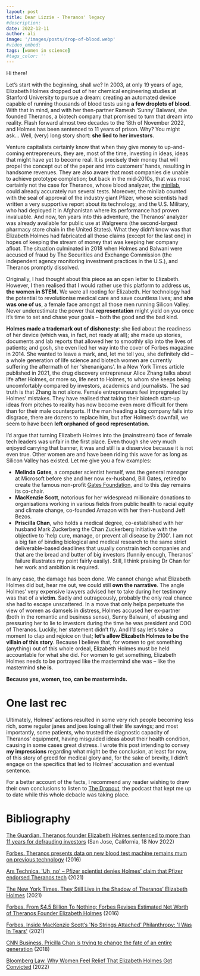 ```yaml
---
layout: post
title: Dear Lizzie - Theranos' legacy
#description:
date: 2022-12-11
author: ali
image: '/images/posts/drop-of-blood.webp'
#video_embed:
tags: [women in science]
#tags_color: ''
---
```


Hi there!

Let’s start with the beginning, shall we? In 2003, at only 19 years of age, Elizabeth Holmes dropped out of her chemical engineering studies at Stanford University to pursue a dream: creating an automated device capable of running thousands of blood tests using **a few droplets of blood**. With that in mind, and with her then-partner Ramesh ‘Sunny’ Balwani, she founded Theranos, a biotech company that promised to turn that dream into reality. Flash forward almost two decades to the 18th of November 2022, and Holmes has been sentenced to 11 years of prison. Why? You might ask… Well, (very) long story short: **she lied to her investors**. 

Venture capitalists certainly know that when they give money to up-and-coming entrepreneurs, they are, most of the time, investing in ideas, ideas that might have yet to become real. It is precisely their money that will propel the concept out of the paper and into customers’ hands, resulting in handsome revenues. They are also aware that most companies die unable to achieve prototype completion; but back in the mid-2010s, that was most certainly not the case for Theranos, whose blood analyzer, the [minilab](https://www.youtube.com/watch?v=yWflFijPEpc&ab_channel=Theranos), could already accurately run several tests. Moreover, the minilab counted with the seal of approval of the industry giant Pfizer, whose scientists had written a very supportive report about its technology, and the U.S. Military, who had deployed it in Afghanistan where its performance had proven invaluable. And now, ten years into this adventure, the Theranos’ analyzer was already available for public use at Walgreens (the second-largest pharmacy store chain in the United States). What they didn’t know was that Elizabeth Holmes had fabricated all those claims (except for the last one) in hopes of keeping the stream of money that was keeping her company afloat. The situation culminated in 2018 when Holmes and Balwani were accused of fraud by The Securities and Exchange Commission (the independent agency monitoring investment practices in the U.S.), and Theranos promptly dissolved. 

Originally, I had thought about this piece as an open letter to Elizabeth. However, I then realised that I would rather use this platform to address us, **the women in STEM.** We were all rooting for Elizabeth. Her technology had the potential to revolutionise medical care and save countless lives; and **she was one of us**, a female face amongst all those men running Silicon Valley. Never underestimate the power that **representation** might yield on you once it’s time to set and chase your goals – both the good and the bad kind. 

**Holmes made a trademark out of dishonesty**: she lied about the readiness of her device (which was, in fact, not ready at all); she made up stories, documents and lab reports that allowed her to smoothly slip into the lives of patients; and gosh, she even lied her way into the cover of Forbes magazine in 2014. She wanted to leave a mark, and, let me tell you, she definitely did – a whole generation of life science and biotech women are currently suffering the aftermath of her 'shenanigans'. In a New York Times article published in 2021, the drug discovery entrepreneur Alice Zhang talks about life after Holmes, or more so, life next to Holmes, to whom she keeps being uncomfortably compared by investors, academics and journalists. The sad truth is that Zhang is not alone. Female entrepreneurs feel impregnated by Holmes’ mistakes. They have realised that taking their biotech start-up ideas from pitches to reality has now become even more difficult for them than for their male counterparts. If the man heading a big company falls into disgrace, there are dozens to replace him, but after Holmes’s downfall, we seem to have been **left orphaned of good representation**.

I’d argue that turning Elizabeth Holmes into the (mainstream) face of female tech leaders was unfair in the first place. Even though she very much enjoyed carrying that banner, it was and still is a disservice because it is not even true. Other women are and have been riding this wave for as long as Silicon Valley has existed. Let me give you a few examples: 

* **Melinda Gates**, a computer scientist herself, was the general manager at Microsoft before she and her now ex-husband, Bill Gates, retired to create the famous non-profit [Gates Foundation](https://www.gatesfoundation.org/), and to this day remains its co-chair.
* **MacKenzie Scott**, notorious for her widespread millionaire donations to organisations working in various fields from public health to racial equity and climate change, co-founded Amazon with her then-husband Jeff Bezos.
* **Priscilla Chan**, who holds a medical degree, co-established with her husband Mark Zuckerberg the Chan Zuckerberg Initiative with the objective to 'help cure, manage, or prevent all disease by 2100'. I am not a big fan of binding biological and medical research to the same strict deliverable-based deadlines that usually constrain tech companies and that are the bread and butter of big investors (funnily enough, Theranos' failure illustrates my point fairly easily). Still, I think praising Dr Chan for her work and ambition is required. 

In any case, the damage has been done. We cannot change what Elizabeth Holmes did but, hear me out, we could still **own the narrative**. The angle Holmes’ very expensive lawyers advised her to take during her testimony was that of a **victim**. Sadly and outrageously, probably the only real chance she had to escape unscattered. In a move that only helps perpetuate the view of women as damsels in distress, Holmes accused her ex-partner (both in the romantic and business sense), Sunny Balwani, of abusing and pressuring her to lie to investors during the time he was president and COO of Theranos. Luckily, her statement didn’t fly. And I’d say let’s take a moment to clap and rejoice on that; **let’s allow Elizabeth Holmes to be the villain of this story**. Because I believe that, for women to get something (anything) out of this whole ordeal, Elizabeth Holmes must be held accountable for what she did. For women to get something, Elizabeth Holmes needs to be portrayed like the mastermind she was – like the mastermind **she is**. 

**Because yes, women, too, can be masterminds.**


# One last rec
Ultimately, Holmes’ actions resulted in some very rich people becoming less rich, some regular janes and joes losing all their life savings; and most importantly, some patients, who trusted the diagnostic capacity of Theranos’ equipment, having misguided ideas about their health condition, causing in some cases great distress. I wrote this post intending to convey **my impressions** regarding what might be the conclusion, at least for now, of this story of greed for medical glory and, for the sake of brevity, I didn’t engage on the specifics that led to Holmes’ accusation and eventual sentence.

For a better account of the facts, I recommend any reader wishing to draw their own conclusions to listen to [The Dropout](https://podcasts.apple.com/us/podcast/the-dropout/id1449500734), the podcast that kept me up to date while this whole debacle was taking place.


# Bibliography
[The Guardian. Theranos founder Elizabeth Holmes sentenced to more than 11 years for defrauding investors](https://www.theguardian.com/us-news/2022/nov/18/elizabeth-holmes-theranos-trial-sentencing) (San Jose, California, 18 Nov 2022)

[Forbes. Theranos presents data on new blood test machine remains mum on previous technology](https://www.forbes.com/sites/matthewherper/2016/08/01/theranos-presents-data-on-new-blood-test-machine-remains-mum-on-previous-technology/?sh=3c016e586a0b) (2016)

[Ars Technica. 'Uh, no' – Pfizer scientist denies Holmes’ claim that Pfizer endorsed Theranos tech](https://arstechnica.com/tech-policy/2021/10/uh-no-pfizer-scientist-denies-holmes-claim-that-pfizer-endorsed-theranos-tech/) (2021)

[The New York Times. They Still Live in the Shadow of Theranos’ Elizabeth Holmes](https://www.nytimes.com/2021/08/24/technology/theranos-elizabeth-holmes.html) (2021)

[Forbes. From $4.5 Billion To Nothing: Forbes Revises Estimated Net Worth of Theranos Founder Elizabeth Holmes](https://www.forbes.com/sites/matthewherper/2016/06/01/from-4-5-billion-to-nothing-forbes-revises-estimated-net-worth-of-theranos-founder-elizabeth-holmes/?sh=3f25672b3633) (2016)

[Forbes. Inside MacKenzie Scott’s 'No Strings Attached' Philanthropy: 'I Was In Tears'](https://www.forbes.com/sites/lisettevoytko/2021/07/07/inside-mackenzie-scotts-no-strings-attached-philanthropy-i-was-in-tears/?sh=7005bade5bb6) (2021)

[CNN Business. Pricilla Chan is trying to change the fate of an entire generation](https://www.youtube.com/watch?v=tbM2MAepv0M&ab_channel=CNNBusiness) (2018)

[Bloomberg Law. Why Women Feel Relief That Elizabeth Holmes Got Convicted](https://news.bloomberglaw.com/us-law-week/why-women-feel-relief-that-elizabeth-holmes-got-convicted) (2022)
